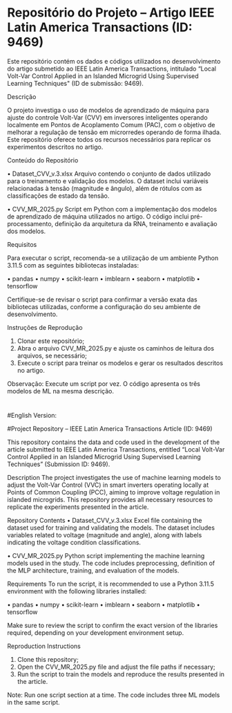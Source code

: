 # Repositório do Projeto – Artigo IEEE Latin America Transactions (ID: 9469)

Este repositório contém os dados e códigos utilizados no desenvolvimento do artigo submetido ao IEEE Latin America Transactions, intitulado “Local Volt-Var Control Applied in an Islanded Microgrid Using Supervised Learning Techniques" (ID de submissão: 9469).

Descrição

O projeto investiga o uso de modelos de aprendizado de máquina para ajuste do controle Volt-Var (CVV) em inversores inteligentes operando localmente em Pontos de Acoplamento Comum (PAC), com o objetivo de melhorar a regulação de tensão em microrredes operando de forma ilhada. Este repositório oferece todos os recursos necessários para replicar os experimentos descritos no artigo.

Conteúdo do Repositório

•	Dataset_CVV_v.3.xlsx
Arquivo contendo o conjunto de dados utilizado para o treinamento e validação dos modelos. O dataset inclui variáveis relacionadas à tensão (magnitude e ângulo), além de rótulos com as classificações de estado da tensão.

•	CVV_MR_2025.py
Script em Python com a implementação dos modelos de aprendizado de máquina utilizados no artigo. O código inclui pré-processamento, definição da arquitetura da RNA, treinamento e avaliação dos modelos.

Requisitos

Para executar o script, recomenda-se a utilização de um ambiente Python 3.11.5 com as seguintes bibliotecas instaladas:

•	pandas
•	numpy
•	scikit-learn
•	imblearn
•	seaborn
•	matplotlib
•	tensorflow 

Certifique-se de revisar o script para confirmar a versão exata das bibliotecas utilizadas, conforme a configuração do seu ambiente de desenvolvimento.

Instruções de Reprodução
1.	Clonar este repositório;
2.	Abra o arquivo CVV_MR_2025.py e ajuste os caminhos de leitura dos arquivos, se necessário;
3.	Execute o script para treinar os modelos e gerar os resultados descritos no artigo.

Observação: Execute um script por vez. O código apresenta os três modelos de ML na mesma descrição.
#
#
#
#
#
#English Version:

#Project Repository – IEEE Latin America Transactions Article (ID: 9469)

This repository contains the data and code used in the development of the article submitted to IEEE Latin America Transactions, entitled “Local Volt-Var Control Applied in an Islanded Microgrid Using Supervised Learning Techniques” (Submission ID: 9469).

Description
The project investigates the use of machine learning models to adjust the Volt-Var Control (VVC) in smart inverters operating locally at Points of Common Coupling (PCC), aiming to improve voltage regulation in islanded microgrids. This repository provides all necessary resources to replicate the experiments presented in the article.

Repository Contents
•	Dataset_CVV_v.3.xlsx
Excel file containing the dataset used for training and validating the models. The dataset includes variables related to voltage (magnitude and angle), along with labels indicating the voltage condition classifications.

•	CVV_MR_2025.py
Python script implementing the machine learning models used in the study. The code includes preprocessing, definition of the MLP architecture, training, and evaluation of the models.

Requirements
To run the script, it is recommended to use a Python 3.11.5 environment with the following libraries installed:

•	pandas
•	numpy
•	scikit-learn
•	imblearn
•	seaborn
•	matplotlib
•	tensorflow

Make sure to review the script to confirm the exact version of the libraries required, depending on your development environment setup.

Reproduction Instructions
1.	Clone this repository;
2.	Open the CVV_MR_2025.py file and adjust the file paths if necessary;
3.	Run the script to train the models and reproduce the results presented in the article.
   
Note: Run one script section at a time. The code includes three ML models in the same script.
